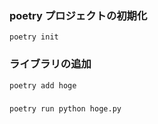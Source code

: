 ### poetry プロジェクトの初期化

`poetry init`

### ライブラリの追加

`poetry add hoge`

###

`poetry run python hoge.py`
